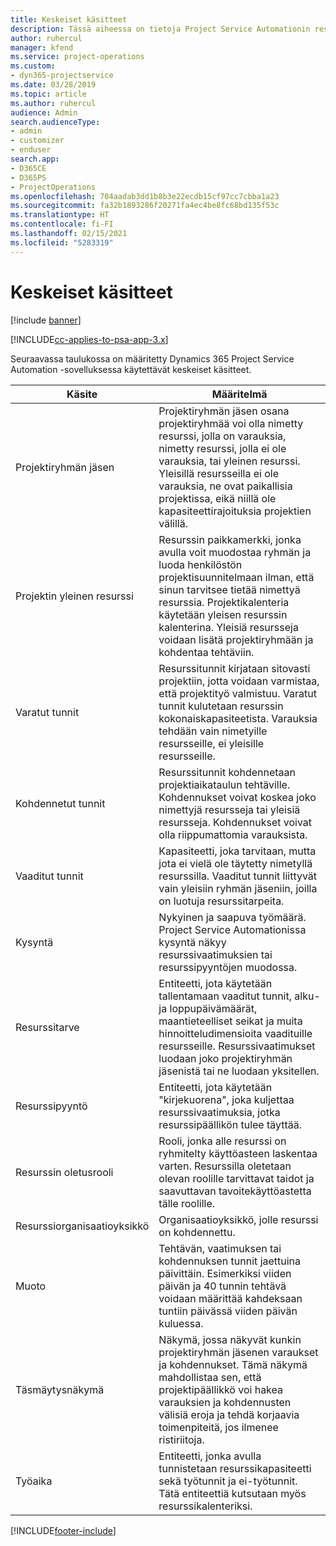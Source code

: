 ```yaml
---
title: Keskeiset käsitteet
description: Tässä aiheessa on tietoja Project Service Automationin resurssien hallinnan keskeisistä käsitteistä.
author: ruhercul
manager: kfend
ms.service: project-operations
ms.custom:
- dyn365-projectservice
ms.date: 03/28/2019
ms.topic: article
ms.author: ruhercul
audience: Admin
search.audienceType:
- admin
- customizer
- enduser
search.app:
- D365CE
- D365PS
- ProjectOperations
ms.openlocfilehash: 704aadab3dd1b8b3e22ecdb15cf97cc7cbba1a23
ms.sourcegitcommit: fa32b1893286f20271fa4ec4be8fc68bd135f53c
ms.translationtype: HT
ms.contentlocale: fi-FI
ms.lasthandoff: 02/15/2021
ms.locfileid: "5283319"
---
```

# <a name="key-concepts"></a>Keskeiset käsitteet

[!include [banner](../includes/psa-now-project-operations.md)]

[!INCLUDE[cc-applies-to-psa-app-3.x](../includes/cc-applies-to-psa-app-3x.md)]

Seuraavassa taulukossa on määritetty Dynamics 365 Project Service Automation -sovelluksessa käytettävät keskeiset käsitteet.

| Käsite                    | Määritelmä |
|----------------------------|------------|
| Projektiryhmän jäsen        | Projektiryhmän jäsen osana projektiryhmää voi olla nimetty resurssi, jolla on varauksia, nimetty resurssi, jolla ei ole varauksia, tai yleinen resurssi. Yleisillä resursseilla ei ole varauksia, ne ovat paikallisia projektissa, eikä niillä ole kapasiteettirajoituksia projektien välillä. |
| Projektin yleinen resurssi   | Resurssin paikkamerkki, jonka avulla voit muodostaa ryhmän ja luoda henkilöstön projektisuunnitelmaan ilman, että sinun tarvitsee tietää nimettyä resurssia. Projektikalenteria käytetään yleisen resurssin kalenterina. Yleisiä resursseja voidaan lisätä projektiryhmään ja kohdentaa tehtäviin. |
| Varatut tunnit               | Resurssitunnit kirjataan sitovasti projektiin, jotta voidaan varmistaa, että projektityö valmistuu. Varatut tunnit kulutetaan resurssin kokonaiskapasiteetista. Varauksia tehdään vain nimetyille resursseille, ei yleisille resursseille. |
| Kohdennetut tunnit             | Resurssitunnit kohdennetaan projektiaikataulun tehtäville. Kohdennukset voivat koskea joko nimettyjä resursseja tai yleisiä resursseja. Kohdennukset voivat olla riippumattomia varauksista. |
| Vaaditut tunnit             | Kapasiteetti, joka tarvitaan, mutta jota ei vielä ole täytetty nimetyllä resurssilla. Vaaditut tunnit liittyvät vain yleisiin ryhmän jäseniin, joilla on luotuja resurssitarpeita. |
| Kysyntä                     | Nykyinen ja saapuva työmäärä. Project Service Automationissa kysyntä näkyy resurssivaatimuksien tai resurssipyyntöjen muodossa. |
| Resurssitarve       | Entiteetti, jota käytetään tallentamaan vaaditut tunnit, alku- ja loppupäivämäärät, maantieteelliset seikat ja muita hinnoitteludimensioita vaadituille resursseille. Resurssivaatimukset luodaan joko projektiryhmän jäsenistä tai ne luodaan yksitellen. |
| Resurssipyyntö           | Entiteetti, jota käytetään "kirjekuorena", joka kuljettaa resurssivaatimuksia, jotka resurssipäällikön tulee täyttää. |
| Resurssin oletusrooli      | Rooli, jonka alle resurssi on ryhmitelty käyttöasteen laskentaa varten. Resurssilla oletetaan olevan roolille tarvittavat taidot ja saavuttavan tavoitekäyttöastetta tälle roolille. |
| Resurssiorganisaatioyksikkö | Organisaatioyksikkö, jolle resurssi on kohdennettu. |
| Muoto                    | Tehtävän, vaatimuksen tai kohdennuksen tunnit jaettuina päivittäin. Esimerkiksi viiden päivän ja 40 tunnin tehtävä voidaan määrittää kahdeksaan tuntiin päivässä viiden päivän kuluessa. |
| Täsmäytysnäkymä        | Näkymä, jossa näkyvät kunkin projektiryhmän jäsenen varaukset ja kohdennukset. Tämä näkymä mahdollistaa sen, että projektipäällikkö voi hakea varauksien ja kohdennusten välisiä eroja ja tehdä korjaavia toimenpiteitä, jos ilmenee ristiriitoja. |
| Työaika                 | Entiteetti, jonka avulla tunnistetaan resurssikapasiteetti sekä työtunnit ja ei-työtunnit. Tätä entiteettiä kutsutaan myös resurssikalenteriksi. |


[!INCLUDE[footer-include](../includes/footer-banner.md)]